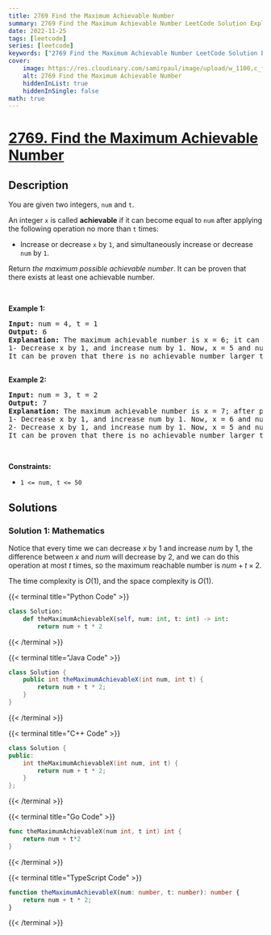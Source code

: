 ```yaml
---
title: 2769 Find the Maximum Achievable Number
summary: 2769 Find the Maximum Achievable Number LeetCode Solution Explained
date: 2022-11-25
tags: [leetcode]
series: [leetcode]
keywords: ["2769 Find the Maximum Achievable Number LeetCode Solution Explained in all languages", "2769 Find the Maximum Achievable Number", "LeetCode", "leetcode solution in Python3 C++ Java Go PHP Ruby Swift TypeScript Rust C# JavaScript C", "GeeksforGeeks", "InterviewBit", "Coding Ninjas", "HackerRank", "HackerEarth", "CodeChef", "TopCoder", "AlgoExpert", "freeCodeCamp", "Codeforces", "GitHub", "AtCoder", "Samir Paul"]
cover:
    image: https://res.cloudinary.com/samirpaul/image/upload/w_1100,c_fit,co_rgb:FFFFFF,l_text:Arial_75_bold:2769 Find the Maximum Achievable Number - Solution Explained/problem-solving.webp
    alt: 2769 Find the Maximum Achievable Number
    hiddenInList: true
    hiddenInSingle: false
math: true
---
```



# [2769. Find the Maximum Achievable Number](https://leetcode.com/problems/find-the-maximum-achievable-number)


## Description

<p>You are given two integers, <code>num</code> and <code>t</code>.</p>

<p>An integer <code>x</code> is called <b>achievable</b> if it can become equal to <code>num</code> after applying the following operation no more than <code>t</code> times:</p>

<ul>
	<li>Increase or decrease <code>x</code> by <code>1</code>, and simultaneously increase or decrease <code>num</code> by <code>1</code>.</li>
</ul>

<p>Return <em>the maximum possible achievable number</em>. It can be proven that there exists at least one achievable number.</p>

<p>&nbsp;</p>
<p><strong class="example">Example 1:</strong></p>

<pre>
<strong>Input:</strong> num = 4, t = 1
<strong>Output:</strong> 6
<strong>Explanation:</strong> The maximum achievable number is x = 6; it can become equal to num after performing this operation:
1- Decrease x by 1, and increase num by 1. Now, x = 5 and num = 5. 
It can be proven that there is no achievable number larger than 6.

</pre>

<p><strong class="example">Example 2:</strong></p>

<pre>
<strong>Input:</strong> num = 3, t = 2
<strong>Output:</strong> 7
<strong>Explanation:</strong> The maximum achievable number is x = 7; after performing these operations, x will equal num: 
1- Decrease x by 1, and increase num by 1. Now, x = 6 and num = 4.
2- Decrease x by 1, and increase num by 1. Now, x = 5 and num = 5.
It can be proven that there is no achievable number larger than 7.
</pre>

<p>&nbsp;</p>
<p><strong>Constraints:</strong></p>

<ul>
	<li><code>1 &lt;= num, t&nbsp;&lt;= 50</code></li>
</ul>

## Solutions

### Solution 1: Mathematics

Notice that every time we can decrease $x$ by $1$ and increase $num$ by $1$, the difference between $x$ and $num$ will decrease by $2$, and we can do this operation at most $t$ times, so the maximum reachable number is $num + t \times 2$.

The time complexity is $O(1)$, and the space complexity is $O(1)$.

<!-- tabs:start -->

{{< terminal title="Python Code" >}}
```python
class Solution:
    def theMaximumAchievableX(self, num: int, t: int) -> int:
        return num + t * 2
```
{{< /terminal >}}

{{< terminal title="Java Code" >}}
```java
class Solution {
    public int theMaximumAchievableX(int num, int t) {
        return num + t * 2;
    }
}
```
{{< /terminal >}}

{{< terminal title="C++ Code" >}}
```cpp
class Solution {
public:
    int theMaximumAchievableX(int num, int t) {
        return num + t * 2;
    }
};
```
{{< /terminal >}}

{{< terminal title="Go Code" >}}
```go
func theMaximumAchievableX(num int, t int) int {
	return num + t*2
}
```
{{< /terminal >}}

{{< terminal title="TypeScript Code" >}}
```ts
function theMaximumAchievableX(num: number, t: number): number {
    return num + t * 2;
}
```
{{< /terminal >}}

<!-- tabs:end -->

<!-- end -->
